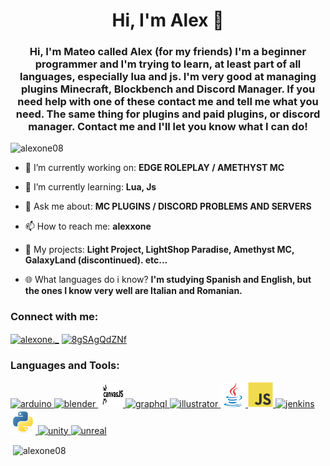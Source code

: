 <h1 align="center">Hi, I'm Alex 💸</h1>
<h3 align="center">Hi, I'm Mateo called Alex (for my friends) I'm a beginner programmer and I'm trying to learn, at least part of all languages, especially lua and js.
I'm very good at managing plugins Minecraft, Blockbench and Discord Manager.
If you need help with one of these contact me and tell me what you need.
The same thing for plugins and paid plugins, or discord manager. Contact me and I'll let you know what I can do!</h3>

<p align="left"> <img src="https://komarev.com/ghpvc/?username=alexone08&label=Profile%20views&color=0e75b6&style=flat" alt="alexone08" /> </p>

- 🔭 I’m currently working on: **EDGE ROLEPLAY / AMETHYST MC**

- 🌱 I’m currently learning: **Lua, Js**

- 💬 Ask me about: **MC PLUGINS / DISCORD PROBLEMS AND SERVERS**

- 📫 How to reach me: **alexxone**

- 🚧 My projects: **Light Project, LightShop Paradise, Amethyst MC, GalaxyLand (discontinued). etc...** 

- 🌐 What languages do i know? **I'm studying Spanish and English, but the ones I know very well are Italian and Romanian.**

<h3 align="left">Connect with me:</h3>
<p align="left">
<a href="https://www.youtube.com/channel/UCY74oAkiBQ2VAYe0h3sszwQ" target="blank"><img align="center" src="https://raw.githubusercontent.com/rahuldkjain/github-profile-readme-generator/master/src/images/icons/Social/youtube.svg" alt="alexone._" height="30" width="40" /></a>
<a href="https://discord.gg/e4vNv4SsAk" target="blank"><img align="center" src="https://raw.githubusercontent.com/rahuldkjain/github-profile-readme-generator/master/src/images/icons/Social/discord.svg" alt="8gSAgQdZNf" height="30" width="40" /></a>
</p>

<h3 align="left">Languages and Tools:</h3>
<p align="left"> <a href="https://www.arduino.cc/" target="_blank" rel="noreferrer"> <img src="https://cdn.worldvectorlogo.com/logos/arduino-1.svg" alt="arduino" width="40" height="40"/> </a> <a href="https://www.blender.org/" target="_blank" rel="noreferrer"> <img src="https://download.blender.org/branding/community/blender_community_badge_white.svg" alt="blender" width="40" height="40"/> </a> <a href="https://canvasjs.com" target="_blank" rel="noreferrer"> <img src="https://raw.githubusercontent.com/Hardik0307/Hardik0307/master/assets/canvasjs-charts.svg" alt="canvasjs" width="40" height="40"/> </a> <a href="https://graphql.org" target="_blank" rel="noreferrer"> <img src="https://www.vectorlogo.zone/logos/graphql/graphql-icon.svg" alt="graphql" width="40" height="40"/> </a> <a href="https://www.adobe.com/in/products/illustrator.html" target="_blank" rel="noreferrer"> <img src="https://www.vectorlogo.zone/logos/adobe_illustrator/adobe_illustrator-icon.svg" alt="illustrator" width="40" height="40"/> </a> <a href="https://www.java.com" target="_blank" rel="noreferrer"> <img src="https://raw.githubusercontent.com/devicons/devicon/master/icons/java/java-original.svg" alt="java" width="40" height="40"/> </a> <a href="https://developer.mozilla.org/en-US/docs/Web/JavaScript" target="_blank" rel="noreferrer"> <img src="https://raw.githubusercontent.com/devicons/devicon/master/icons/javascript/javascript-original.svg" alt="javascript" width="40" height="40"/> </a> <a href="https://www.jenkins.io" target="_blank" rel="noreferrer"> <img src="https://www.vectorlogo.zone/logos/jenkins/jenkins-icon.svg" alt="jenkins" width="40" height="40"/> </a> <a href="https://www.python.org" target="_blank" rel="noreferrer"> <img src="https://raw.githubusercontent.com/devicons/devicon/master/icons/python/python-original.svg" alt="python" width="40" height="40"/> </a> <a href="https://unity.com/" target="_blank" rel="noreferrer"> <img src="https://www.vectorlogo.zone/logos/unity3d/unity3d-icon.svg" alt="unity" width="40" height="40"/> </a> <a href="https://unrealengine.com/" target="_blank" rel="noreferrer"> <img src="https://raw.githubusercontent.com/kenangundogan/fontisto/036b7eca71aab1bef8e6a0518f7329f13ed62f6b/icons/svg/brand/unreal-engine.svg" alt="unreal" width="40" height="40"/> </a> </p>

<p>&nbsp;<img align="center" src="https://github-readme-stats.vercel.app/api?username=alexone08&show_icons=true&locale=en" alt="alexone08" /></p>
